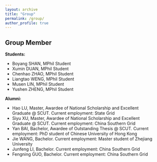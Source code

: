 ```yaml
---
layout: archive
title: "Group"
permalink: /group/
author_profile: true
---
```


## Group Member

**Students:**
- Boyang SHAN, MPhil Student
-	Xumin DUAN, MPhil Student
-	Chenhao ZHAO, MPhil Student
-	Liangtao WENG, MPhil Student
-	Musen LIN, MPhil Student
-	Yushen ZHENG, MPhil Student

**Alumni:**
-	Hao LU, Master, Awardee of National Scholarship and Excellent Graduate @ SCUT. Current employment: State Grid
-	Siyu XU, Master, Awardee of National Scholarship and Excellent Graduate @ SCUT. Current employment: China Southern Grid
-	Yan BAI, Bachelor, Awardee of Outstanding Thesis @ SCUT. Current employment: PhD student of Chinese University of Hong Kong
-	Jie WANG, Bachelor. Current employment: Master student of Zhejiang University 
-	Junfeng LI, Bachelor. Current employment: China Southern Grid
-	Fengning GUO, Bachelor. Current employment: China Southern Grid

